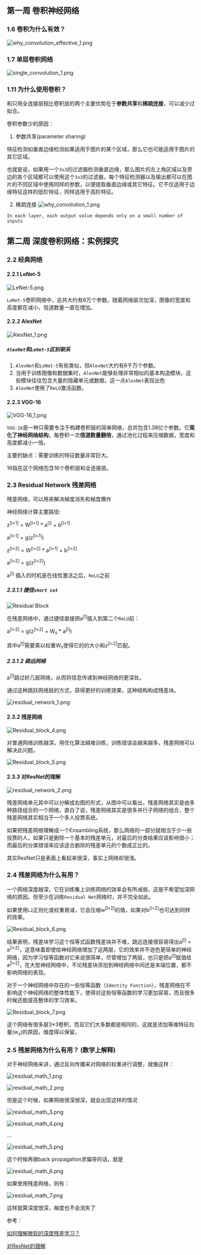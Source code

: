 ﻿## 第一周 卷积神经网络
### 1.6 卷积为什么有效？

![why_convolution_effective_1.png](https://i.imgur.com/S95bCXM.png)

### 1.7 单层卷积网络

![single_convolution_1.png](https://i.imgur.com/vqWTt2B.png)

### 1.11 为什么使用卷积？
和只用全连接层相比卷积层的两个主要优势在于**参数共享**和**稀疏连接**，可以减少过拟合。

卷积参数少的原因：
1. 参数共享(parameter sharing)

特征检测如垂直边缘检测如果适用于图片的某个区域，那么它也可能适用于图片的其它区域。

也就是说，如果用一个`3x3`的过滤器检测垂直边缘，那么图片的左上角区域以及旁边的各个区域都可以使用这个`3x3`的过滤器，每个特征检测器以及输出都可以在图片的不同区域中使用同样的参数，以便提取垂直边缘或其它特征。它不仅适用于边缘特征这样的低阶特征，同样适用于高阶特征。

2. 稀疏连接
![why_convolution_1.png](https://i.imgur.com/GZMnHib.png)

`In each layer, each output value depends only on a small number of inputs`


## 第二周 深度卷积网络：实例探究
### 2.2 经典网络
#### 2.2.1 LeNet-5

![LeNet-5.png](https://i.imgur.com/hC4rMIN.png)

`LeNet-5`卷积网络中，总共大约有6万个参数。随着网络层次加深，图像的宽度和高度都在减小，信道数量一直在增加。

#### 2.2.2 AlexNet

![AlexNet_1.png](https://i.imgur.com/kVlnwgi.png)

##### `AlexNet`和`LeNet-5`区别联系

1. `AlexNet`和`LeNet-5`有些类似，但`AlexNet`大约有6千万个参数。
2. 当用于训练图像和数据集时，`AlexNet`能够处理非常相似的基本构造模块，这些模块往往包含大量的隐藏单元或数据，这一点`AlexNet`表现出色
3. `AlexNet`使用了`ReLU`激活函数。

#### 2.2.3 VGG-16
![VGG-16_1.png](https://i.imgur.com/zGBI2mc.png)

`VGG-16`是一种只需要专注于构建卷积层的简单网络，总共包含1.38亿个参数。它**简化了神经网络结构**，每卷积一次**信道数量翻倍**，通过池化过程来压缩数据，宽度和高度都减小一倍。

主要的缺点：需要训练的特征数量非常巨大。

16指在这个网络包含16个卷积层和全连接层。

### 2.3 Residual Network 残差网络
残差网络，可以用来解决梯度消失和梯度爆炸

神经网络计算主要路径:

z<sup>[l+1]</sup> = W<sup>[l+1]</sup> \* a<sup>[l]</sup> + b<sup>[l+1]</sup>

a<sup>[l+1]</sup> = g(z<sup>[l+1]</sup>)

z<sup>[l+2]</sup> = W<sup>[l+2]</sup> \* a<sup>[l+1]</sup> + b<sup>[l+2]</sup>

a<sup>[l+2]</sup> = g(z<sup>[l+2]</sup>)

a<sup>[l]</sup> 插入的时机是在线性激活之后，`ReLU`之前
##### 2.3.1.1 捷径`short cut`
![Residual Block](https://i.imgur.com/49dxUSJ.png)

在残差网络中，通过捷径直接把a<sup>[l]</sup>插入到第二个`ReLU`前：

a<sup>[l+2]</sup> = g(z<sup>[l+2]</sup> + W<sub>s</sub> \* a<sup>[l]</sup>)

其中a<sup>[l]</sup>需要乘以权重W<sub>s</sub>使得它的的大小和z<sup>[l+2]</sup>匹配。

##### 2.3.1.2 跳远网络
a<sup>[l]</sup>跳过好几层网络，从而将信息传递到神经网络的更深处。

通过这种跳跃网络层的方式，获得更好的训练效果，这种结构构成残差块。

![residual_network_1.png](https://i.imgur.com/alI66b1.png)

#### 2.3.2 残差网络
![Residual_block_4.png](https://i.imgur.com/zM6SEJf.png)

对普通网络训练越深，用优化算法越难训练，训练错误会越来越多。残差网络可以解决此问题。

![Residual_block_5.png](https://i.imgur.com/Wq4lgX5.png)

#### 2.3.3 对ResNet的理解
![residual_network_2.png](https://i.imgur.com/3WTjqXE.png)

残差网络单元其中可以分解成右图的形式，从图中可以看出，残差网络其实是由多种路径组合的一个网络，直白了说，残差网络其实是很多并行子网络的组合，整个残差网络其实相当于一个多人投票系统。

如果把残差网络理解成一个Ensambling系统，那么网络的一部分就相当于少一些投票的人，如果只是删除一个基本的残差单元，对最后的分类结果应该影响很小；而最后的分类错误率应该适合删除的残差单元的个数成正比的。

其实ResNet只是表面上看起来很深，事实上网络却很浅。
### 2.4 残差网络为什么有用？
一个网络深度越深，它在训练集上训练网络的效率会有所减弱，这是不希望加深网络的原因。但至少在训练`Residual Net`网络时，并不完全如此。

如果使用`L2`正则化或权重衰减，它会压缩w<sup>[l+2]</sup>的值，如果对b<sup>[l+2]</sup>也可达到同样的效果。

![Residual_block_6.png](https://i.imgur.com/Q82n6xl.png)

结果表明，残差块学习这个恒等式函数残差块并不难，跳远连接很容易得出a<sup>[l]</sup> = a<sup>[l+2]</sup>，这意味着即使给神经网络增加了这两层，它的效率并不逊色更简单的神经网络，因为学习恒等函数对它来说很简单，尽管增加了两层，也只是把a<sup>[l]</sup>赋值给a<sup>[l+2]</sup>，在大型神经网络中，不论残差块添加到神经网络中间还是末端位置，都不影响网络的表现。

对于一个神经网络中存在的一些恒等函数（`Identity Function`），残差网络在不影响这个神经网络的整体性能下，使得对这些恒等函数的学习更加容易，而且很多时候还能提高整体的学习效率。

![Residual_block_7.png](https://i.imgur.com/3nRJi1a.png)

这个网络有很多层3*3卷积，而且它们大多数都是相同的，这就是添加等维特征向量(w<sub>s</sub>)的原因，维度得以保留。

### 2.5 残差网络为什么有用？ (数学上解释)
对于神经网络来讲，通过反向传播来对网络的权重进行调整，就像这样：

![residual_math_1.png](https://i.imgur.com/WP1yFzK.png)

![residual_math_2.png](https://i.imgur.com/FViuVvY.png)

但是这个时候，如果网络很深很深，就会出现这样的情况

![residual_math_3.png](https://i.imgur.com/2pNuzEr.png)

![residual_math_4.png](https://i.imgur.com/6YC9ywg.png)

...

![residual_math_5.png](https://i.imgur.com/nmzdCzJ.png)

这个时候再做back propagation求偏导的话，就是

![residual_math_6.png](https://i.imgur.com/OK3xAHe.png)

如果使用残差网络，则有：

![residual_math_7.png](https://i.imgur.com/y6XCo3Y.png)

这样就算深度很深，梯度也不会消失了

参考：

[如何理解微软的深度残差学习？](https://www.zhihu.com/question/38499534 "如何理解微软的深度残差学习？")

[对ResNet的理解](https://blog.csdn.net/buyi_shizi/article/details/53336192)